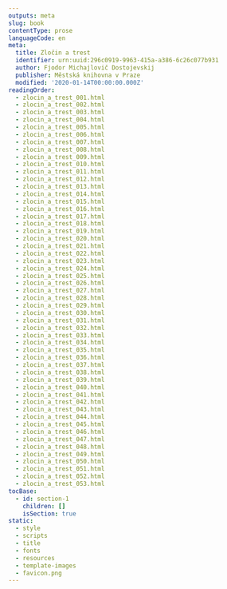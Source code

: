 ```yaml
---
outputs: meta
slug: book
contentType: prose
languageCode: en
meta:
  title: Zločin a trest
  identifier: urn:uuid:296c0919-9963-415a-a386-6c26c077b931
  author: Fjodor Michajlovič Dostojevskij
  publisher: Městská knihovna v Praze
  modified: '2020-01-14T00:00:00.000Z'
readingOrder:
  - zlocin_a_trest_001.html
  - zlocin_a_trest_002.html
  - zlocin_a_trest_003.html
  - zlocin_a_trest_004.html
  - zlocin_a_trest_005.html
  - zlocin_a_trest_006.html
  - zlocin_a_trest_007.html
  - zlocin_a_trest_008.html
  - zlocin_a_trest_009.html
  - zlocin_a_trest_010.html
  - zlocin_a_trest_011.html
  - zlocin_a_trest_012.html
  - zlocin_a_trest_013.html
  - zlocin_a_trest_014.html
  - zlocin_a_trest_015.html
  - zlocin_a_trest_016.html
  - zlocin_a_trest_017.html
  - zlocin_a_trest_018.html
  - zlocin_a_trest_019.html
  - zlocin_a_trest_020.html
  - zlocin_a_trest_021.html
  - zlocin_a_trest_022.html
  - zlocin_a_trest_023.html
  - zlocin_a_trest_024.html
  - zlocin_a_trest_025.html
  - zlocin_a_trest_026.html
  - zlocin_a_trest_027.html
  - zlocin_a_trest_028.html
  - zlocin_a_trest_029.html
  - zlocin_a_trest_030.html
  - zlocin_a_trest_031.html
  - zlocin_a_trest_032.html
  - zlocin_a_trest_033.html
  - zlocin_a_trest_034.html
  - zlocin_a_trest_035.html
  - zlocin_a_trest_036.html
  - zlocin_a_trest_037.html
  - zlocin_a_trest_038.html
  - zlocin_a_trest_039.html
  - zlocin_a_trest_040.html
  - zlocin_a_trest_041.html
  - zlocin_a_trest_042.html
  - zlocin_a_trest_043.html
  - zlocin_a_trest_044.html
  - zlocin_a_trest_045.html
  - zlocin_a_trest_046.html
  - zlocin_a_trest_047.html
  - zlocin_a_trest_048.html
  - zlocin_a_trest_049.html
  - zlocin_a_trest_050.html
  - zlocin_a_trest_051.html
  - zlocin_a_trest_052.html
  - zlocin_a_trest_053.html
tocBase:
  - id: section-1
    children: []
    isSection: true
static:
  - style
  - scripts
  - title
  - fonts
  - resources
  - template-images
  - favicon.png
---
```

